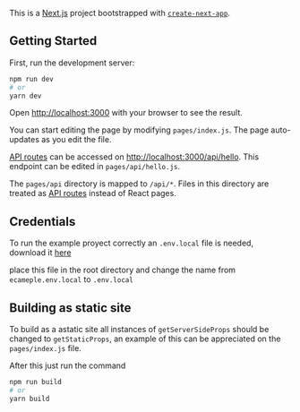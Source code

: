 This is a [Next.js](https://nextjs.org/) project bootstrapped with [`create-next-app`](https://github.com/vercel/next.js/tree/canary/packages/create-next-app).

## Getting Started

First, run the development server:

```bash
npm run dev
# or
yarn dev
```

Open [http://localhost:3000](http://localhost:3000) with your browser to see the result.

You can start editing the page by modifying `pages/index.js`. The page auto-updates as you edit the file.

[API routes](https://nextjs.org/docs/api-routes/introduction) can be accessed on [http://localhost:3000/api/hello](http://localhost:3000/api/hello). This endpoint can be edited in `pages/api/hello.js`.

The `pages/api` directory is mapped to `/api/*`. Files in this directory are treated as [API routes](https://nextjs.org/docs/api-routes/introduction) instead of React pages.

## Credentials

To run the example proyect correctly an `.env.local` file is needed, download it [here](https://drive.google.com/file/d/1H-apqKdUFl51ax-PHcf88jlIp5_g8tW6/view?usp=sharing)

place this file in the root directory and change the name from `ecameple.env.local` to `.env.local`

## Building as static site

To build as a astatic site all instances of `getServerSideProps` should be changed to `getStaticProps`, an example of this can be appreciated on the `pages/index.js` file.

After this just run the command

```bash
npm run build
# or
yarn build
```